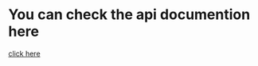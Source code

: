 # You can check the api documention here 
[click here](https://documenter.getpostman.com/view/29185845/2sA3kUFgzG)
